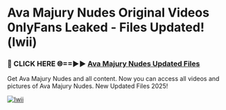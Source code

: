 # Ava Majury Nudes Original Videos 0nlyFans Leaked - Files Updated! (lwii)

<h3>🔴 CLICK HERE 🌐==►► <a href="https://tinyurl.com/5h6xmrr3" rel="nofollow">Ava Majury Nudes Updated Files</a></h3>

Get Ava Majury Nudes and all content. Now you can access all videos and pictures of Ava Majury Nudes. New Updated Files 2025!

[![lwii](https://i.imgur.com/KVD873Z.gif)](https://tinyurl.com/5h6xmrr3)
